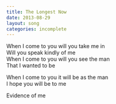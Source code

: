 ```yaml
---
title: The Longest Now
date: 2013-08-29
layout: song
categories: incomplete
---
```


<div class="chorus">
  When I come to you will you take me in<br/>
  Will you speak kindly of me<br/>
  When I come to you will you see the man<br/>
  That I wanted to be
</div>

When I come to you it will be as the man  
I hope you will be to me

Evidence of me
